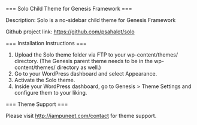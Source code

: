 === Solo Child Theme for Genesis Framework ===

Description: Solo is a no-sidebar child theme for Genesis Framework 

Github project link: https://github.com/psahalot/solo


=== Installation Instructions ===

1. Upload the Solo theme folder via FTP to your wp-content/themes/ directory. (The Genesis parent theme needs to be in the wp-content/themes/ directory as well.)
2. Go to your WordPress dashboard and select Appearance.
3. Activate the Solo theme.
4. Inside your WordPress dashboard, go to Genesis > Theme Settings and configure them to your liking.


=== Theme Support ===

Please visit http://iampuneet.com/contact for theme support.

